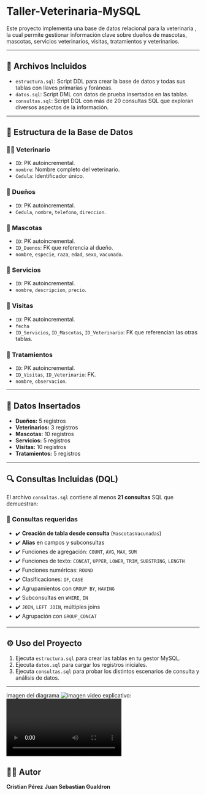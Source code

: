 # Taller-Veterinaria-MySQL

Este proyecto implementa una base de datos relacional para la veterinaria , la cual permite gestionar información clave sobre dueños de mascotas, mascotas, servicios veterinarios, visitas, tratamientos y veterinarios.

---

## 📁 Archivos Incluidos

- `estructura.sql`: Script DDL para crear la base de datos y todas sus tablas con llaves primarias y foráneas.
- `datos.sql`: Script DML con datos de prueba insertados en las tablas.
- `consultas.sql`: Script DQL con más de 20 consultas SQL que exploran diversos aspectos de la información.

---

## 🧱 Estructura de la Base de Datos

### 🧑‍⚕️ Veterinario
- `ID`: PK autoincremental.
- `nombre`: Nombre completo del veterinario.
- `Cedula`: Identificador único.

### 👤 Dueños
- `ID`: PK autoincremental.
- `Cedula`, `nombre`, `telefono`, `direccion`.

### 🐶 Mascotas
- `ID`: PK autoincremental.
- `ID_Duenos`: FK que referencia al dueño.
- `nombre`, `especie`, `raza`, `edad`, `sexo`, `vacunado`.

### 🧼 Servicios
- `ID`: PK autoincremental.
- `nombre`, `descripcion`, `precio`.

### 📅 Visitas
- `ID`: PK autoincremental.
- `fecha`
- `ID_Servicios`, `ID_Mascotas`, `ID_Veterinario`: FK que referencian las otras tablas.

### 💊 Tratamientos
- `ID`: PK autoincremental.
- `ID_Visitas`, `ID_Veterinario`: FK.
- `nombre`, `observacion`.

---

## 🧪 Datos Insertados

- **Dueños:** 5 registros
- **Veterinarios:** 3 registros
- **Mascotas:** 10 registros
- **Servicios:** 5 registros
- **Visitas:** 10 registros
- **Tratamientos:** 5 registros

---

## 🔍 Consultas Incluidas (DQL)

El archivo `consultas.sql` contiene al menos **21 consultas** SQL que demuestran:

### 📌 Consultas requeridas
- ✔️ **Creación de tabla desde consulta** (`MascotasVacunadas`)
- ✔️ **Alias** en campos y subconsultas
- ✔️ Funciones de agregación: `COUNT`, `AVG`, `MAX`, `SUM`
- ✔️ Funciones de texto: `CONCAT`, `UPPER`, `LOWER`, `TRIM`, `SUBSTRING`, `LENGTH`
- ✔️ Funciones numéricas: `ROUND`
- ✔️ Clasificaciones: `IF`, `CASE`
- ✔️ Agrupamientos con `GROUP BY`, `HAVING`
- ✔️ Subconsultas en `WHERE`, `IN`
- ✔️ `JOIN`, `LEFT JOIN`, múltiples joins
- ✔️ Agrupación con `GROUP_CONCAT`

---

## ⚙️ Uso del Proyecto

1. Ejecuta `estructura.sql` para crear las tablas en tu gestor MySQL.
2. Ejecuta `datos.sql` para cargar los registros iniciales.
3. Ejecuta `consultas.sql` para probar los distintos escenarios de consulta y análisis de datos.

---

 imagen del diagrama <img src="img/Imagen de WhatsApp 2025-07-27 a las 20.18.09_7be6120c" alt="imagen" />
 video explicativo: <video src="https://drive.google.com/file/d/1OUKtHARn9ZpnDyUTJwANUVoKsKZxLKGf/view?usp=drivesdk">

## 🧑‍💻 Autor

**Cristian Pérez**
**Juan Sebastian Gualdron**
